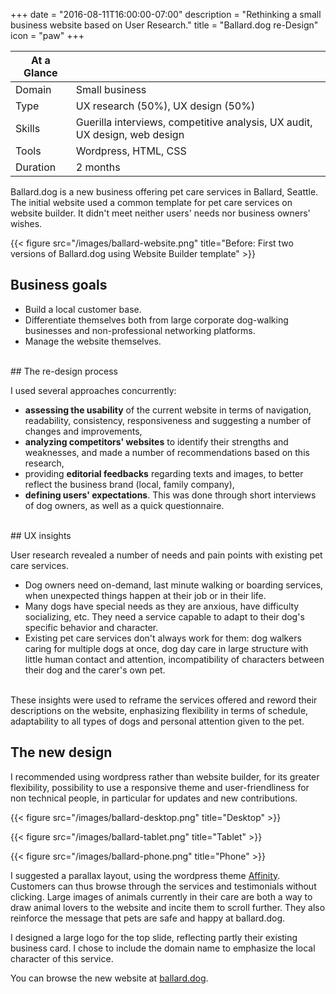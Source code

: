 +++
date = "2016-08-11T16:00:00-07:00"
description = "Rethinking a small business website based on User Research."
title = "Ballard.dog re-Design"
icon = "paw"
+++

<div class="at-a-glance">

At a Glance | <i class="fa fa-th-list"></i>
--------|---
Domain  | Small business
Type    | UX research (50%), UX design (50%)
Skills  | Guerilla interviews, competitive analysis, UX audit, UX design, web design
Tools   | Wordpress, HTML, CSS
Duration| 2 months

</div> 

Ballard.dog is a new business offering pet care services in Ballard, Seattle. The initial website used a common template for pet care services on website builder. It didn't meet neither users' needs nor business owners' wishes. 

{{< figure src="/images/ballard-website.png" title="Before: First two versions of Ballard.dog using Website Builder template" >}}

## Business goals

- Build a local customer base.
- Differentiate themselves both from large corporate dog-walking businesses and non-professional networking platforms.
- Manage the website themselves.

<br>
## The re-design process

I used several approaches concurrently:

- **assessing the usability** of the current website in terms of navigation, readability, consistency, responsiveness and suggesting a number of changes and improvements,
- **analyzing competitors' websites** to identify their strengths and weaknesses, and made a number of recommendations based on this research,
- providing **editorial feedbacks** regarding texts and images, to better reflect the business brand (local, family company),
- **defining users' expectations**. This was done through short interviews of dog owners, as well as a quick questionnaire.  

<br>
## UX insights

User research revealed a number of needs and pain points with existing pet care services. 

- Dog owners need on-demand, last minute walking or boarding services, when unexpected things happen at their job or in their life.
- Many dogs have special needs as they are anxious, have difficulty socializing, etc. They need a service capable to adapt to their dog's specific behavior and character. 
- Existing pet care services don't always work for them: dog walkers caring for multiple dogs at once, dog day care in large structure with little human contact and attention, incompatibility of characters between their dog and the carer's own pet.

<br>
These insights were used to reframe the services offered and reword their descriptions on the website, enphasizing flexibility in terms of schedule, adaptability to all types of dogs and personal attention given to the pet.

## The new design

I recommended using wordpress rather than website builder, for its greater flexibility, possibility to use a responsive theme and user-friendliness for non technical people, in particular for updates and new contributions.

{{< figure src="/images/ballard-desktop.png" title="Desktop" >}}

{{< figure src="/images/ballard-tablet.png" title="Tablet" >}}

{{< figure src="/images/ballard-phone.png" title="Phone" >}}


I suggested a parallax layout, using the wordpress theme <a href="https://wordpress.com/themes/affinity/" target="_blank">Affinity</a>. Customers can thus browse through the services and testimonials without clicking. Large images of animals currently in their care are both a way to draw animal lovers to the website and incite them to scroll further. They also reinforce the message that pets are safe and happy at ballard.dog.

I designed a large logo for the top slide, reflecting partly their existing business card. I chose to include the domain name to emphasize the local character of this service.

You can browse the new website at <a href="http://ballard.dog" target="blank">ballard.dog</a>.



